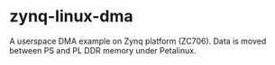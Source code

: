 # zynq-linux-dma
A userspace DMA example on Zynq platform (ZC706). Data is moved between PS and PL DDR memory under Petalinux.
